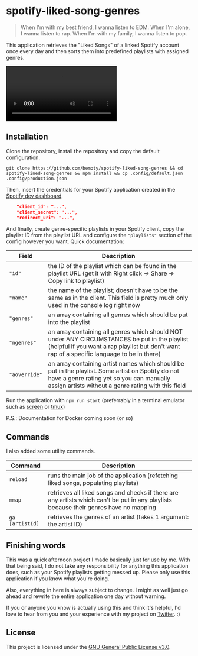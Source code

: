 # spotify-liked-song-genres

> When I'm with my best friend, I wanna listen to EDM. When I'm alone, I wanna listen to rap. When I'm with my family, I wanna listen to pop.

This application retrieves the "Liked Songs" of a linked Spotify account once every day and then sorts them into predefined playlists with assigned genres.

<video loop preload> 
    <source src=".github/action.mp4"></source> 
    <source src=".github/action.webm"></source> 
</video>

## Installation

Clone the repository, install the repository and copy the default configuration.

```shell
git clone https://github.com/bemoty/spotify-liked-song-genres && cd spotify-lined-song-genres && npm install && cp .config/default.json .config/production.json
```

Then, insert the credentials for your Spotify application created in the [Spotify dev dashboard](https://developer.spotify.com/dashboard/applications).

```json
    "client_id": "...",
    "client_secret": "...",
    "redirect_uri": "...",
```

And finally, create genre-specific playlists in your Spotify client, copy the playlist ID from the playlist URL and configure the `"playlists"` section of the config however you want. Quick documentation:

| Field         | Description                                                                                                                                                                                           |
| ------------- | ----------------------------------------------------------------------------------------------------------------------------------------------------------------------------------------------------- |
| `"id"`        | the ID of the playlist which can be found in the playlist URL (get it with Right click -> Share -> Copy link to playlist)                                                                             |
| `"name"`      | the name of the playlist; doesn't have to be the same as in the client. This field is pretty much only used in the console log right now                                                              |
| `"genres"`    | an array containing all genres which should be put into the playlist                                                                                                                                  |
| `"ngenres"`   | an array containing all genres which should NOT under ANY CIRCUMSTANCES be put in the playlist (helpful if you want a rap playlist but don't want rap of a specific language to be in there)          |
| `"aoverride"` | an array containing artist names which should be put in the playlist. Some artist on Spotify do not have a genre rating yet so you can manually assign artists without a genre rating with this field |

Run the application with `npm run start` (preferrably in a terminal emulator such as [screen](https://linux.die.net/man/1/screen) or [tmux](https://www.man7.org/linux/man-pages/man1/tmux.1.html))

P.S.: Documentation for Docker coming soon (or so)

## Commands

I also added some utility commands.

| Command         | Description                                                                                                                            |
| --------------- | -------------------------------------------------------------------------------------------------------------------------------------- |
| `reload`        | runs the main job of the application (refetching liked songs, populating playlists)                                                    |
| `mmap`          | retrieves all liked songs and checks if there are any artists which can't be put in any playlists because their genres have no mapping |
| `ga [artistId]` | retrieves the genres of an artist (takes 1 argument: the artist ID)                                                                    |

## Finishing words

This was a quick afternoon project I made basically just for use by me. With that being said, I do not take any responsibility for anything this application does, such as your Spotify playlists getting messed up. Please only use this application if you know what you're doing.

Also, everything in here is always subject to change. I might as well just go ahead and rewrite the entire application one day without warning.

If you or anyone you know is actually using this and think it's helpful, I'd love to hear from you and your experience with my project on [Twitter](https://twitter.com/bemoty). :)

## License

This project is licensed under the [GNU General Public License v3.0](https://choosealicense.com/licenses/gpl-3.0/).
